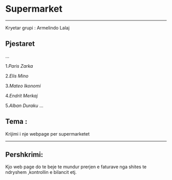 # **Supermarket**
___
Kryetar grupi : Armelindo Lalaj
## Pjestaret 
...

 1.*Paris Zarka*
 
 2.*Elis Mino*

 3.*Mateo Ikonomi*
 
 4.*Endrit Merkaj*
 
 5.*Alban Duraku*
...
  
## **Tema** :  
Krijimi i nje webpage per supermarketet
___
## **Pershkrimi**: 
Kjo web page do te beje te mundur prerjen e faturave nga shites te ndryshem ,kontrollin e bilancit etj.

